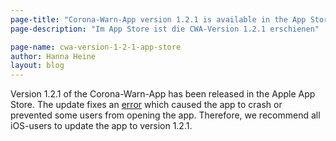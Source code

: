 ```yaml
---
page-title: "Corona-Warn-App version 1.2.1 is available in the App Store for iOS devices"
page-description: "Im App Store ist die CWA-Version 1.2.1 erschienen"

page-name: cwa-version-1-2-1-app-store
author: Hanna Heine
layout: blog
---
```


Version 1.2.1 of the Corona-Warn-App has been released in the Apple App Store. The update fixes an [error](https://www.coronawarn.app/en/faq/#app_does_not_open) which caused the app to crash or prevented some users from opening the app. Therefore, we recommend all iOS-users to update the app to version 1.2.1.
